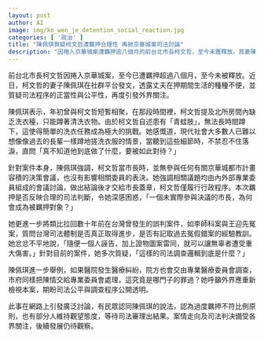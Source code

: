 ```yaml
---
layout: post
author: AI
image: img/ko_wen_je_detention_social_reaction.jpg
categories: [ '政治' ]
title: "陳佩琪質疑柯文哲遭羈押合理性 再掀京華城案司法討論"
description: "因捲入京華城案遭羈押逾八個月的前台北市長柯文哲，至今未獲釋放。其妻陳佩琪近日在社群平台發文，描述柯文哲在押生活困苦，並批評司法程序，質疑羈押是否符合法理與公平。她強調柯文哲未參與實質決策，僅簽署行政程序，重提台灣歷史冤案，反思司法機制進步與否。本案網路輿論兩極，社會高度關注後續發展。"
---
```

前台北市長柯文哲因捲入京華城案，至今已遭羈押超過八個月，至今未被釋放。近日，柯文哲的妻子陳佩琪在社群平台發文，透露丈夫在押期間生活的種種不便，並質疑司法程序的正當性與公平性，再度引發外界關注。

陳佩琪表示，年初曾與柯文哲短暫相聚，在那段時間裡，柯文哲提及北所房間內缺乏洗衣檯，只能蹲著清洗衣物。由於柯文哲自述患有「青蛙肢」，無法長時間蹲下，這使得簡單的洗衣任務成為極大的挑戰。她感慨道，現代社會大多數人已難以想像像過去的長輩一樣蹲地搓洗衣服的情景，當聽到這些細節時，不禁忍不住落淚，直問「真不知道他到底做了什麼，要被如此對待？」

針對案件本身，陳佩琪強調，柯文哲當市長時，並無參與任何有關京華城都市計畫容積的決策會議，也沒有影響相關委員的表決。她強調相關議題均由內外部專業委員組成的會議討論，做出結論後才交給市長蓋章，柯文哲僅履行行政程序。本次羈押是否反映合理的司法判斷，令她深感困惑，「一個未實際參與決議的市長，為何會成為被羈押對象？」

她更進一步將類比拉回數十年前在台灣曾發生的誤判案件，如李師科案與王迎先冤案，質問台灣司法體制是否真正取得進步，是否有記取過去冤假錯案的經驗教訓。她忿忿不平地說，「隨便一個人誣告，加上證物圖案雷同，就可以讓無辜者遭受重大傷害。」針對目前的案件，她多次質疑，「這樣的司法調查邏輯到底是什麼？」

陳佩琪進一步舉例，如果醫院發生醫療糾紛，院方也會交由專業醫療委員會調查，市府同樣把陳情交給專業委員會處理，這究竟是哪門子的罪過？她呼籲外界應重新檢視本案，期盼司法公平與調查程序公開透明。

此事在網路上引發廣泛討論，有民眾認同陳佩琪的說法，認為過度羈押不符比例原則，也有部分人維持觀望態度，等待司法審理出結果。案情走向及司法判決備受各界關注，後續發展仍待觀察。